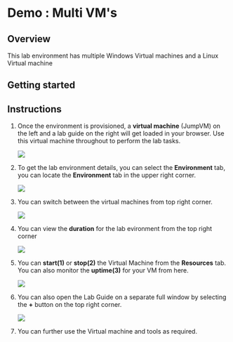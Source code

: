 # Demo : Multi VM's

## Overview
This lab environment has multiple Windows Virtual machines and a Linux Virtual machine

## Getting started

## Instructions

1. Once the environment is provisioned, a **virtual machine** (JumpVM) on the left and a lab guide on the right will get loaded in your browser. Use this virtual machine throughout to perform the lab tasks.

   ![](images/vmandguide-u.png)

2. To get the lab environment details, you can select the **Environment** tab, you can locate the **Environment** tab in the upper right corner.
   
   ![](images/environment-tab.png)

3. You can switch between the virtual machines from top right corner.

   ![](images/switch.png)

4. You can view the **duration** for the lab evironment from the top right corner

   ![](images/duration.png)

5. You can **start(1)** or **stop(2)** the Virtual Machine from the **Resources** tab. You can also monitor the **uptime(3)** for your VM from here.

   ![](images/resources-tab.png)

6. You can also open the Lab Guide on a separate full window by selecting the **+** button on the top right corner.

    ![](images/split-win.png)

7. You can further use the Virtual machine and tools as required.

   
